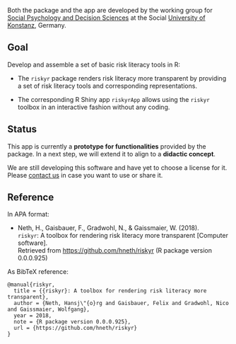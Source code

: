 

Both the package and the app are developed by the working group for [Social Psychology and Decision Sciences](https://spds.uni-konstanz.de) at the Social [University of Konstanz](https://www.uni-konstanz.de), Germany.   


Goal
----

Develop and assemble a set of basic risk literacy tools in R: 

- The `riskyr` package renders risk literacy more transparent by providing a set of risk literacy tools and corresponding representations.

- The corresponding R Shiny app `riskyrApp` allows using the `riskyr` toolbox in an interactive fashion without any coding.

Status
---------

This app is currently a **prototype for functionalities** provided by the package. In a next step, we will extend it to align to a **didactic concept**.

We are still developing this software and have yet to choose a license for it. Please [contact us](http://spds.uni-konstanz.de) in case you want to use or share it.


Reference
---------

In APA format:

- Neth, H., Gaisbauer, F., Gradwohl, N., & Gaissmaier, W. (2018).  
`riskyr`: A toolbox for rendering risk literacy more transparent [Computer software].  
Retrieved from https://github.com/hneth/riskyr (R package version 0.0.0.925)

As BibTeX reference: 

    @manual{riskyr,
      title = {{riskyr}: A toolbox for rendering risk literacy more transparent},
      author = {Neth, Hansj\"{o}rg and Gaisbauer, Felix and Gradwohl, Nico and Gaissmaier, Wolfgang}, 
      year = 2018,
      note = {R package version 0.0.0.925},
      url = {https://github.com/hneth/riskyr}
    }

